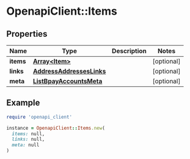 # OpenapiClient::Items

## Properties

| Name | Type | Description | Notes |
| ---- | ---- | ----------- | ----- |
| **items** | [**Array&lt;Item&gt;**](Item.md) |  | [optional] |
| **links** | [**AddressAddressesLinks**](AddressAddressesLinks.md) |  | [optional] |
| **meta** | [**ListBpayAccountsMeta**](ListBpayAccountsMeta.md) |  | [optional] |

## Example

```ruby
require 'openapi_client'

instance = OpenapiClient::Items.new(
  items: null,
  links: null,
  meta: null
)
```

